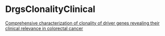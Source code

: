 # DrgsClonalityClinical
[Comprehensive characterization of clonality of driver genes revealing their clinical relevance in colorectal cancer](https://translational-medicine.biomedcentral.com/articles/10.1186/s12967-022-03529-x)
